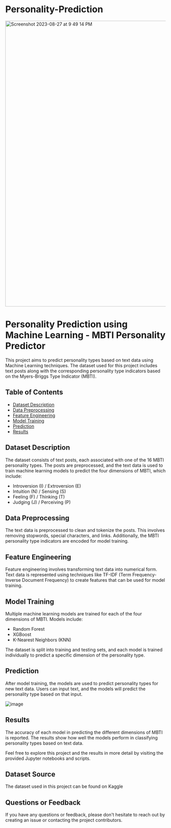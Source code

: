 # Personality-Prediction
 

<img width="899" alt="Screenshot 2023-08-27 at 9 49 14 PM" src="https://github.com/Naivedya-Rai/Personality-Prediction/assets/122347651/94981c94-0e01-4d54-80ab-b108ff50ec0d">

# Personality Prediction using Machine Learning - MBTI Personality Predictor 

This project aims to predict personality types based on text data using Machine Learning techniques. The dataset used for this project includes text posts along with the corresponding personality type indicators based on the Myers-Briggs Type Indicator (MBTI).

## Table of Contents
- [Dataset Description](#dataset-description)
- [Data Preprocessing](#data-preprocessing)
- [Feature Engineering](#feature-engineering)
- [Model Training](#model-training)
- [Prediction](#prediction)
- [Results](#results)

## Dataset Description

The dataset consists of text posts, each associated with one of the 16 MBTI personality types. The posts are preprocessed, and the text data is used to train machine learning models to predict the four dimensions of MBTI, which include:
- Introversion (I) / Extroversion (E)
- Intuition (N) / Sensing (S)
- Feeling (F) / Thinking (T)
- Judging (J) / Perceiving (P)

## Data Preprocessing

The text data is preprocessed to clean and tokenize the posts. This involves removing stopwords, special characters, and links. Additionally, the MBTI personality type indicators are encoded for model training.

## Feature Engineering

Feature engineering involves transforming text data into numerical form. Text data is represented using techniques like TF-IDF (Term Frequency-Inverse Document Frequency) to create features that can be used for model training.

## Model Training

Multiple machine learning models are trained for each of the four dimensions of MBTI. Models include:
- Random Forest
- XGBoost
- K-Nearest Neighbors (KNN)

The dataset is split into training and testing sets, and each model is trained individually to predict a specific dimension of the personality type.

## Prediction

After model training, the models are used to predict personality types for new text data. Users can input text, and the models will predict the personality type based on that input.

![image](https://github.com/Naivedya-Rai/Personality-Prediction/assets/122347651/9255965e-2fee-4c30-ae79-7a68dada8f96)


## Results

The accuracy of each model in predicting the different dimensions of MBTI is reported. The results show how well the models perform in classifying personality types based on text data.

Feel free to explore this project and the results in more detail by visiting the provided Jupyter notebooks and scripts.

## Dataset Source
The dataset used in this project can be found on Kaggle

## Questions or Feedback
If you have any questions or feedback, please don't hesitate to reach out by creating an issue or contacting the project contributors.



